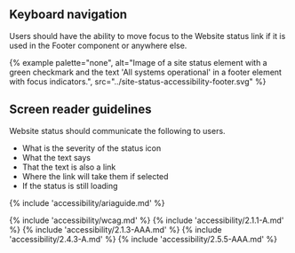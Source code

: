 ## Keyboard navigation

Users should have the ability to move focus to the Website status link if it is used in the Footer component or anywhere else.

{% example palette="none",
  alt="Image of a site status element with a green checkmark and the text 'All systems operational' in a footer element with focus indicators.",
  src="../site-status-accessibility-footer.svg"
%}

## Screen reader guidelines

Website status should communicate the following to users.

- What is the severity of the status icon
- What the text says
- That the text is also a link
- Where the link will take them if selected
- If the status is still loading


{% include 'accessibility/ariaguide.md' %}

{% include 'accessibility/wcag.md' %}
{% include 'accessibility/2.1.1-A.md' %}
{% include 'accessibility/2.1.3-AAA.md' %}
{% include 'accessibility/2.4.3-A.md' %}
{% include 'accessibility/2.5.5-AAA.md' %}